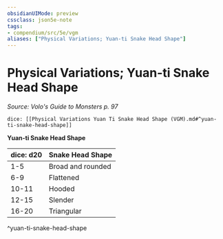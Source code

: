 ```yaml
---
obsidianUIMode: preview
cssclass: json5e-note
tags:
- compendium/src/5e/vgm
aliases: ["Physical Variations; Yuan-ti Snake Head Shape"]
---
```

# Physical Variations; Yuan-ti Snake Head Shape
*Source: Volo's Guide to Monsters p. 97* 

`dice: [[Physical Variations Yuan Ti Snake Head Shape (VGM).md#^yuan-ti-snake-head-shape]]`

**Yuan-ti Snake Head Shape**

| dice: d20 | Snake Head Shape |
|-----------|------------------|
| 1-5 | Broad and rounded |
| 6-9 | Flattened |
| 10-11 | Hooded |
| 12-15 | Slender |
| 16-20 | Triangular |
^yuan-ti-snake-head-shape